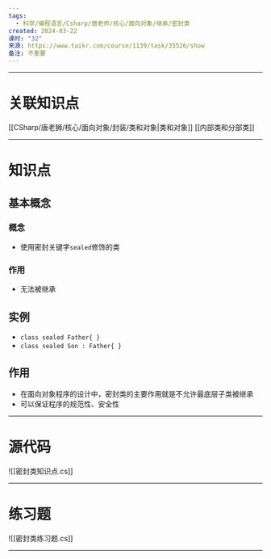 ```yaml
---
tags:
  - 科学/编程语言/Csharp/唐老师/核心/面向对象/继承/密封类
created: 2024-03-22
课时: "32"
来源: https://www.taikr.com/course/1139/task/35526/show
备注: 不重要
---
```


---
# 关联知识点

[[CSharp/唐老狮/核心/面向对象/封装/类和对象|类和对象]] [[内部类和分部类]]

---
# 知识点

## 基本概念

### 概念

- 使用密封关键字`sealed`修饰的类
### 作用

- 无法被继承
## 实例

- `class sealed Father{ } `
- `class sealed Son : Father{ }`
## 作用

- 在面向对象程序的设计中，密封类的主要作用就是不允许最底层子类被继承
- 可以保证程序的规范性、安全性

---
# 源代码

![[密封类知识点.cs]]

---
# 练习题

![[密封类练习题.cs]]

---


